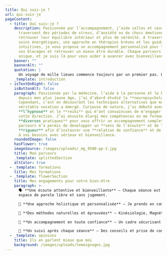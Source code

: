 ```yaml
---
title: Qui suis-je ?
url: qui-suis-je
pageContent:
  - title: Qui suis-je ?
    description: Passionnée par l’accompagnement, j’aide celles et ceux qui
      traversent des périodes de stress, d’anxiété ou de chocs émotionnels à
      retrouver leur équilibre intérieur et plus de sérénité. A travers les
      soins énergétiques, une approche en thérapies brèves et les guidances
      intuitives, je vous propose un accompagnement personnalisé pour libérer
      vos blocages et retrouver un mieux être durable. Chaque parcours est
      unique, et je suis là pour vous aider à avancer avec bienveillance.
    banner: ""
    bannerAlt: ""
    quotation: |
      Un voyage de mille lieues commence toujours par un premier pas. Lao Tseu
    _template: introduction
  - isTextOnRight: false
    isButtonAlt: false
    paragraph: Passionnée par la médecine, l’aide à la personne et le bien être
      depuis mon plus jeune âge, j’ai d’abord étudié la **neuropsychologie**.
      Cependant, c’est en découvrant les techniques alternatives que ma
      véritable vocation a émergé. Curieuse de nature, j’ai débuté avec
      **l’hypnose** et le **reiki** qui m’ont convaincues de m’engager dans
      cette direction. J’ai ensuite élargi mes compétences en me formant à
      **diverses pratiques** pour vous offrir un accompagnement complet. Mon
      parcours m’a permis de développer un **sens de l’écoute** et de la
      **rigueur** afin d’instaurer une **relation de confiance** et de répondre
      à vos besoins avec sérieux et bienveillance.
    roundedImage: false
    hasFlower: true
    imageSource: /images/uploads/_mg_9580-pp-2.jpg
    title: Mon parcours
    _template: splittedSection
    altColor: true
  - _template: formations
    title: Mes formations
  - _template: flowerSection
    title: Mes engagements pour votre bien-être
    paragraph: >-
      🗣️ **Une écoute attentive et bienveillante** – Chaque séance est un
      espace de parole libre et sans jugement.

      🌿 **Une approche holistique et personnalisée** – Je prends en compte votre parcours et vos besoins spécifiques pour des soins sur-mesure.

      💫 **Des méthodes naturelles et éprouvées** – Kinésiologie, Magnétisme et hypnose sont des techniques douces, accessibles à tous.

      🤝 **Un accompagnement en toute confiance** – Un cadre sécurisant où votre bien-être est ma priorité.

      🔄 **Un suivi après chaque séance** – Des conseils et prise de contact pour prolonger les bienfaits au quotidien.
  - _template: opinions
    title: Ils en parlent mieux que moi
    background: /images/uploads/temoignages.jpg
---
```


